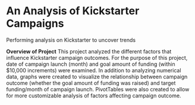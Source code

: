 # An Analysis of Kickstarter Campaigns
Performing analysis on Kickstarter to uncover trends

**Overview of Project** This project analyzed the different factors that influence Kickstarter campaign outcomes.  For the purpose of this project, date of campaign launch (month)  and goal amount of funding (within $10,000 increments) were examined.  In addition to analyzing numerical data, graphs were created to visualize the relationship between campaign outcome (whether the goal amount of funding was raised) and target funding/month of campaign launch.  PivotTables were also created to allow for more customizable analysis of factors affecting campaign outcome.
